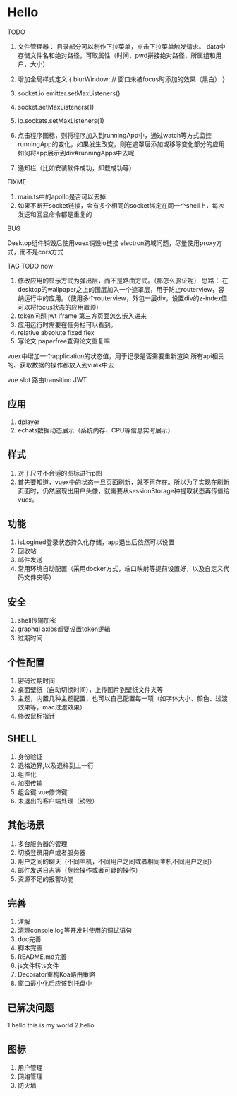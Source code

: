 <!--
 * @Author: Juck
 * @Date: 2020-03-21 13:14:41
 * @LastEditTime: 2020-04-11 19:32:40
 * @LastEditors: Juck
 * @Description: 
 * @FilePath: \linux-cockpit\TODO.md
 * @
 -->

# Hello

TODO

1. 文件管理器：
   目录部分可以制作下拉菜单，点击下拉菜单触发请求。
   data中存储文件名和绝对路径，可取属性（时间，pwd拼接绝对路径，所属组和用户，大小）
2. 增加全局样式定义
   {
       blurWindow: // 窗口未被focus时添加的效果（黑白）
   }

3. socket.io emitter.setMaxListeners()
4. socket.setMaxListeners(1)
5. io.sockets.setMaxListeners(1)
6. 点击程序图标，则将程序加入到runningApp中，通过watch等方式监控runningApp的变化，如果发生改变，则在遮罩层添加或移除变化部分的应用
如何将app展示到div#runningApps中去呢
7. 通知栏（比如安装软件成功，卸载成功等）

FIXME

1. main.ts中的apollo是否可以去掉
2. 如果不断开socket链接，会有多个相同的socket绑定在同一个shell上，每次发送和回显命令都是重复的

BUG

Desktop组件销毁后使用vuex销毁io链接
electron跨域问题，尽量使用proxy方式，而不是cors方式

TAG TODO now

1. 修改应用的显示方式为弹出层，而不是路由方式。（那怎么验证呢）
   思路：
   在desktop的wallpaper之上的图层加入一个遮罩层，用于防止routerview，容纳运行中的应用。（使用多个routerview，外包一层div，设置div的z-index值可以将focus状态的应用置顶）
2. token问题 jwt  iframe 第三方页面怎么嵌入进来
3. 应用运行时需要在任务栏可以看到。
4. relative absolute fixed flex
5. 写论文 paperfree查询论文重复率

vuex中增加一个application的状态值，用于记录是否需要重新渲染
所有api相关的、获取数据的操作都放入到vuex中去

vue slot
路由transition
JWT

## 应用

1. dplayer
2. echats数据动态展示（系统内存、CPU等信息实时展示）

## 样式

1. 对于尺寸不合适的图标进行p图
2. 首先要知道，vuex中的状态一旦页面刷新，就不再存在。所以为了实现在刷新页面时，仍然展现出用户头像，就需要从sessionStorage种提取状态再传值给vuex。

## 功能

1. isLogined登录状态持久化存储，app退出后依然可以设置
2. 回收站
3. 邮件发送
4. 常用环境自动配置（采用docker方式，端口映射等提前设置好，以及自定义代码文件夹等）

## 安全

1. shell传输加密
2. graphql axios都要设置token逻辑
3. 过期时间

## 个性配置

1. 密码过期时间
2. 桌面壁纸（自动切换时间），上传图片到壁纸文件夹等
3. 主题，内置几种主题配置，也可以自己配置每一项（如字体大小、颜色、过渡效果等，mac过渡效果）
4. 修改鼠标指针

## SHELL

1. 身份验证
2. 退格边界,以及退格到上一行
3. 组件化
4. 加密传输
5. 组合键 vue修饰键
6. 未退出的客户端处理（销毁）

## 其他场景

1. 多台服务器的管理
2. 切换登录用户或者服务器
3. 用户之间的聊天（不同主机，不同用户之间或者相同主机不同用户之间）
4. 邮件发送日志等（危险操作或者可疑的操作）
5. 资源不足的报警功能

## 完善

1. 注解
2. 清理console.log等开发时使用的调试语句
3. doc完善
4. 脚本完善
5. README.md完善
6. js文件转ts文件
7. Decorator重构Koa路由策略
8. 窗口最小化后应该到托盘中

## 已解决问题

1.hello this is my world
2.hello

## 图标

1. 用户管理
2. 网络管理
3. 防火墙
